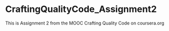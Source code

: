 CraftingQualityCode_Assignment2
===============================

This is Assignment 2 from the MOOC Crafting Quality Code on coursera.org
